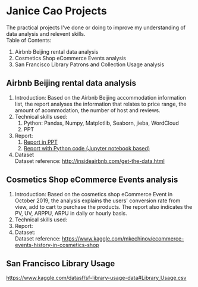 # Janice Cao Projects
The practical projects I've done or doing to improve my understanding of data analysis and relevent skills.  
Table of Contents:  
1. Airbnb Beijing rental data analysis
2. Cosmetics Shop eCommerce Events analysis
3. San Francisco Library Patrons and Collection Usage analysis

## Airbnb Beijing rental data analysis
1. Introduction: Based on the Airbnb Beijing accommodation information list, the report analyses the information that relates to price range, the amount of acommodation, the number of host and reviews.
2. Technical skills used:  
    1. Python: Pandas, Numpy, Matplotlib, Seaborn, jieba, WordCloud  
    2. PPT
3. Report:
    1. [Report in PPT](01_airbnb_beijing/Airbnb_Beijing_presentation.pdf)
    2. [Report with Python code (Jupyter notebook based)](01_airbnb_beijing/airbnb_beijing_python.ipynb)
4. Dataset  
  Dataset reference: http://insideairbnb.com/get-the-data.html  

## Cosmetics Shop eCommerce Events analysis
1. Introduction: Based on the cosmetics shop eCommerce Event in October 2019, the analysis explains the users' conversion rate from view, add to cart to purchase the products. The report also indicates the PV, UV, ARPPU, ARPU in daily or hourly basis. 
2. Technical skills used: 
3. Report:  
4. Dataset:  
    Dataset reference: https://www.kaggle.com/mkechinov/ecommerce-events-history-in-cosmetics-shop

## San Francisco Library Usage
https://www.kaggle.com/datasf/sf-library-usage-data#Library_Usage.csv
